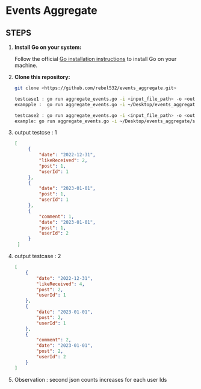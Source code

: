 # Events Aggregate

## STEPS

1. **Install Go on your system:**

   Follow the official [Go installation instructions](https://golang.org/doc/install) to install Go on your machine.

2. **Clone this repository:**

   ```bash
   git clone <https://github.com/rebel532/events_aggregate.git>

   testcase1 : go run aggregate_events.go -i <input_file_path> -o <output_file_path>
   exampple :  go run aggregate_events.go -i ~/Desktop/events_aggregate/src/core/input.json -o ~/Desktop/events_aggregate/src/core/output.json

   testcase2 : go run aggregate_events.go -i <input_file_path> -o <output_file_path> --update
   example: go run aggregate_events.go -i ~/Desktop/events_aggregate/src/core/input.json -o ~/Desktop/events_aggregate/src/core/output.json --update

3. output testcse : 1
   ```json
   [
        {
            "date": "2022-12-31",
            "likeReceived": 2,
            "post": 1,
            "userId": 1
        },
        {
            "date": "2023-01-01",
            "post": 1,
            "userId": 1
        },
        {
            "comment": 1,
            "date": "2023-01-01",
            "post": 1,
            "userId": 2
        }
    ]

4. output testcase : 2
    ```json
    [
        {
            "date": "2022-12-31",
            "likeReceived": 4,
            "post": 2,
            "userId": 1
        },
        {
            "date": "2023-01-01",
            "post": 2,
            "userId": 1
        },
        {
            "comment": 2,
            "date": "2023-01-01",
            "post": 2,
            "userId": 2
        }
    ]

5. Observation : second json counts increases for each user Ids

